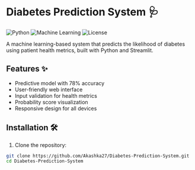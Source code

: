 # Diabetes Prediction System 🩺

![Python](https://img.shields.io/badge/Python-3.8%2B-blue)
![Machine Learning](https://img.shields.io/badge/Machine%20Learning-Sklearn-orange)
![License](https://img.shields.io/badge/License-MIT-green)

A machine learning-based system that predicts the likelihood of diabetes using patient health metrics, built with Python and Streamlit.

## Features ✨

- Predictive model with 78% accuracy
- User-friendly web interface
- Input validation for health metrics
- Probability score visualization
- Responsive design for all devices

## Installation 🛠️

1. Clone the repository:
```bash
git clone https://github.com/Akashka27/Diabetes-Prediction-System.git
cd Diabetes-Prediction-System


